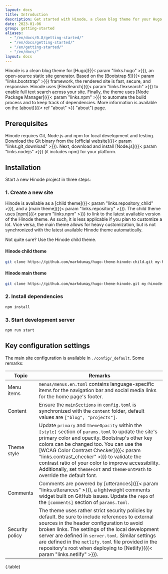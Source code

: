 ```yaml
---
layout: docs
title: Introduction
description: Get started with Hinode, a clean blog theme for your Hugo site based on Bootstrap 5.
date: 2023-01-06
group: getting-started
aliases:
  - "/en/docs/0.8/getting-started/"
  - "/en/docs/getting-started/"
  - "/en/getting-started/"
  - "/en/docs/"
layout: docs
---
```


Hinode is a clean blog theme for [Hugo]({{< param "links.hugo" >}}), an open-source static site generator. Based on the [Bootstrap 5]({{< param "links.bootstrap" >}}) framework, the rendered site is fast, secure, and responsive. Hinode uses [FlexSearch]({{< param "links.flexsearch" >}}) to enable full text search across your site. Finally, the theme uses [Node Package Manager]({{< param "links.npm" >}}) to automate the build process and to keep track of dependencies. More information is available on the [about]({{< ref "about" >}} "about") page.

## Prerequisites

Hinode requires Git, Node.js and npm for local development and testing. Download the Git binary from the [official website]({{< param "links.git_download" >}}). Next, download and install [Node.js]({{< param "links.nodejs" >}}) (it includes npm) for your platform.

## Installation

Start a new Hinode project in three steps:

### 1. Create a new site

Hinode is available as a [child theme]({{< param "links.repository_child" >}}), and a [main theme]({{< param "links.repository" >}}). The child theme uses [npm]({{< param "links.npm" >}}) to link to the latest available version of the Hinode theme. As such, it is less applicable if you plan to customize a lot. Vice versa, the main theme allows for heavy customization, but is not synchronized with the latest available Hinode theme automatically.

Not quite sure? Use the Hinode child theme.

#### Hinode child theme

```bash
git clone https://github.com/markdumay/hugo-theme-hinode-child.git my-hinode-site && cd my-hinode-site
```

#### Hinode main theme

```bash
git clone https://github.com/markdumay/hugo-theme-hinode.git my-hinode-site && cd my-hinode-site
```

### 2. Install dependencies

```bash
npm install
```

### 3. Start development server

```bash
npm run start
```

## Key configuration settings

The main site configuration is available in `./config/_default`. Some remarks:

| Topic | Remarks |
|-------|---------|
| Menu items | `menus/menus.en.toml` contains language-specific items for the navigation bar and social media links for the home page's footer. |
| Content | Ensure the `mainSections` in `config.toml` is synchronized with the `content` folder, default values are `["blog", "projects"]`. |
| Theme style | Update `primary` and `themeOpacity` within the `[style]` section of `params.toml` to update the site's primary color and opacity. Bootstrap's other key colors can be changed too. You can use the [WCAG Color Contrast Checker]({{< param "links.contrast_checker" >}}) to validate the contrast ratio of your color to improve accessibility. Additionally, set `themeFont` and `themeFontPath` to override the default font. |
| Comments | Comments are powered by [utterances]({{< param "links.utterances" >}}), a lightweight comments widget built on GitHub issues. Update the `repo`  of the `[comments]` section of `params.toml`. |
| Security policy | The theme uses rather strict security policies by default. Be sure to include references to external sources in the header configuration to avoid broken links. The settings of the local development server are defined in `server.toml`. Similar settings are defined in the `netlify.toml` file provided in the repository's root when deploying to [Netlify]({{< param "links.netlify" >}}). |
{.table}
